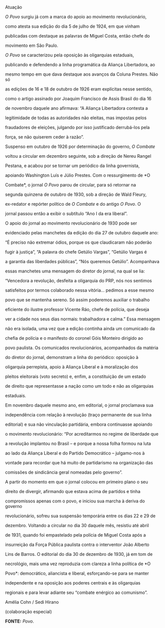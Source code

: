 

Atuação



*O Povo* surgiu já com a marca do apoio ao movimento revolucionário,

como atesta sua edição do dia 5 de julho de 1924, em que vinham

publicadas com destaque as palavras de Miguel Costa, então chefe do

movimento em São Paulo.



*O Povo* se caracterizou pela oposição às oligarquias estaduais,

publicando e defendendo a linha programática da Aliança Libertadora, ao

mesmo tempo em que dava destaque aos avanços da Coluna Prestes. Não só

as edições de 16 e 18 de outubro de 1926 eram explícitas nesse sentido,

como o artigo assinado por Joaquim Francisco de Assis Brasil do dia 16

de novembro daquele ano afirmava: “A Aliança Libertadora contesta a

legitimidade de todas as autoridades não eleitas, mas impostas pelos

fraudadores de eleições, julgando por isso justificado derrubá-los pela

força, se não quiserem ceder à razão”.



Suspenso em outubro de 1926 por determinação do governo, *O Combate*

voltou a circular em dezembro seguinte, sob a direção de Nereu Rangel

Pestana, e acabou por se tornar um periódico da linha governista,

apoiando Washington Luís e Júlio Prestes. Com o ressurgimento de *O

Combate*, o jornal *O Povo* parou de circular, para só retornar na

segunda quinzena de outubro de 1930, sob a direção de Wald Fleury,

ex-redator e repórter político de *O Combate* e do antigo *O Povo*. O

jornal passou então a exibir o subtítulo “Ano I da era liberal”.



O apoio do jornal ao movimento revolucionário de 1930 pode ser

evidenciado pelas manchetes da edição do dia 27 de outubro daquele ano:

“É preciso não extremar ódios, porque os que claudicaram não poderão

fugir à justiça”, “A palavra do chefe Getúlio Vargas”, “Getúlio Vargas é

a garantia das liberdades públicas”, “Nós queremos Getúlio”. Acompanhava

essas manchetes uma mensagem do diretor do jornal, na qual se lia:

“Vencedora a revolução, desfeita a oligarquia do PRP, nós nos sentimos

satisfeitos por termos colaborado nessa vitória… pedimos a esse mesmo

povo que se mantenha sereno. Só assim poderemos auxiliar o trabalho

eficiente do ilustre professor Vicente Ráo, chefe de polícia, que deseja

ver a cidade nos seus dias normais: trabalhadora e calma.” Essa mensagem

não era isolada, uma vez que a edição continha ainda um comunicado da

chefia de polícia e o manifesto do coronel Góis Monteiro dirigido ao

povo paulista. Os comunicados revolucionários, acompanhados da matéria

do diretor do jornal, demonstram a linha do periódico: oposição à

oligarquia perrepista, apoio à Aliança Liberal e à moralização dos

pleitos eleitorais (voto secreto) e, enfim, a constituição de um estado

de direito que representasse a nação como um todo e não as oligarquias

estaduais.



Em novembro daquele mesmo ano, em editorial, o jornal proclamava sua

independência com relação à revolução (traço permanente de sua linha

editorial) e sua não vinculação partidária, embora continuasse apoiando

o movimento revolucionário: “Por acreditarmos no regime de liberdade que

a revolução implantou no Brasil – e porque a nossa folha formou na luta

ao lado da Aliança Liberal e do Partido Democrático – julgamo-nos à

vontade para recordar que há muito de partidarismo na organização das

comissões de sindicância geral nomeadas pelo governo”.



A partir do momento em que o jornal colocou em primeiro plano o seu

direito de divergir, afirmando que estava acima de partidos e tinha

compromissos apenas com o povo, e iniciou sua marcha à deriva do governo

revolucionário, sofreu sua suspensão temporária entre os dias 22 e 29 de

dezembro. Voltando a circular no dia 30 daquele mês, resistiu até abril

de 1931, quando foi empastelado pela polícia de Miguel Costa após a

insurreição da Força Pública paulista contra o interventor João Alberto

Lins de Barros. O editorial do dia 30 de dezembro de 1930, já em tom de

necrológio, mais uma vez reproduzia com clareza a linha política de *O

Povo*: democrático, aliancista e liberal, esforçando-se para se manter

independente e na oposição aos poderes centrais e às oligarquias

regionais e para levar adiante seu “combate enérgico ao comunismo”.



Amélia Cohn / Sedi Hirano



(colaboração especial)



**FONTE:** *Povo*.

